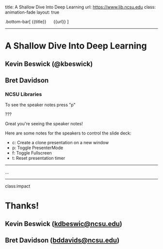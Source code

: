 title: A Shallow Dive Into Deep Learning
url: https://www.lib.ncsu.edu
class: animation-fade
layout: true

<!-- This slide will serve as the base layout for all your slides -->
.bottom-bar[
  {{title}}&nbsp;&nbsp;&nbsp;&nbsp;&nbsp;&nbsp;{{url}}
]

---
# A Shallow Dive Into Deep Learning

## Kevin Beswick (@kbeswick)
## Bret Davidson

### NCSU Libraries

To see the speaker notes press "p"

???

Great you're seeing the speaker notes!

Here are some notes for the speakers to control the slide deck:

- c: Create a clone presentation on a new window
- p: Toggle PresenterMode
- f: Toggle Fullscreen
- t: Reset presentation timer

---

...

---
class:impact

# Thanks!

## Kevin Beswick (kdbeswic@ncsu.edu)
## Bret Davidson (bddavids@ncsu.edu)

